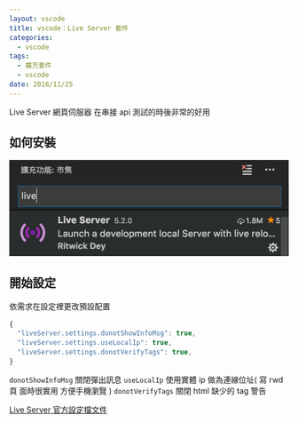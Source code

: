 ```yaml
---
layout: vscode
title: vscode：Live Server 套件
categories:
  - vscode
tags:
  - 擴充套件
  - vscode
date: 2018/11/25
---
```


Live Server 網頁伺服器 在串接 api 測試的時後非常的好用

## 如何安裝

<img src="assets/images/vscode/liveserver/001.png" />

## 開始設定

依需求在設定裡更改預設配置

```js
{
  "liveServer.settings.donotShowInfoMsg": true,
  "liveServer.settings.useLocalIp": true,
  "liveServer.settings.donotVerifyTags": true,
}
```

`donotShowInfoMsg` 關閉彈出訊息 `useLocalIp` 使用實體 ip 做為連線位址( 寫 rwd 頁
面時很實用 方便手機瀏覽 ) `donotVerifyTags` 關閉 html 缺少的 tag 警告

[Live Server 官方設定檔文件](//github.com/ritwickdey/vscode-live-server/blob/master/docs/settings.md)
